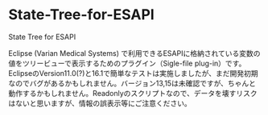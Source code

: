 # State-Tree-for-ESAPI
State Tree for ESAPI

Eclipse (Varian Medical Systems) で利用できるESAPIに格納されている変数の値をツリービューで表示するためのプラグイン（Sigle-file plug-in）です。
EclipseのVersion11.0(?)と16.1で簡単なテストは実施しましたが、まだ開発初期なのでバグがあるかもしれません。バージョン13,15は未確認ですが、ちゃんと動作するかもしれません。Readonlyのスクリプトなので、データを壊すリスクはないと思いますが、情報の誤表示等にご注意ください。
